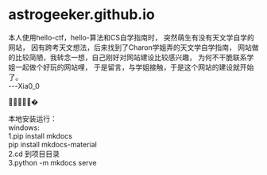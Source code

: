 # astrogeeker.github.io
本人使用hello-ctf，hello-算法和CS自学指南时，
突然萌生有没有天文学自学的网站，
因有跨考天文想法，后来找到了Charon学姐弄的天文学自学指南，
网站做的比较简陋，我转念一想，自己刚好对网站建设比较感兴趣，
为何不干脆联系学姐一起做个好玩的网站哩，
于是留言，与学姐接触，于是这个网站的建设就开始了。  
                                   ---Xia0_0

🤣🤣🤣🤣🤣�

本地安装运行：  
 windows:   
 1.pip install mkdocs   
    pip install mkdocs-material   
 2.cd 到项目目录   
 3.python -m mkdocs serve  




